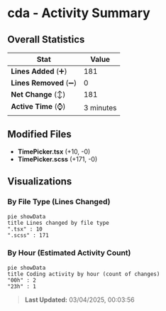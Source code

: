 # cda - Activity Summary 

## Overall Statistics

| Stat                   | Value                                                             |
| ---------------------- | ----------------------------------------------------------------- |
| **Lines Added** (➕)   | 181                                          |
| **Lines Removed** (➖) | 0                                        |
| **Net Change** (↕)    | 181                |
| **Active Time** (⌚)   | 3 minutes |


## Modified Files
- **TimePicker.tsx** (+10, -0)
- **TimePicker.scss** (+171, -0)

## Visualizations

### By File Type (Lines Changed)

```mermaid
pie showData
title Lines changed by file type
".tsx" : 10
".scss" : 171
```

### By Hour (Estimated Activity Count)

```mermaid
pie showData
title Coding activity by hour (count of changes)
"00h" : 2
"23h" : 1
```


> **Last Updated:** 03/04/2025, 00:03:56